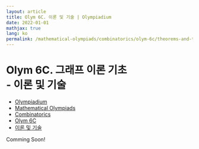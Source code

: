 ```yaml
---
layout: article
title: Olym 6C. 이론 및 기술 | Olympiadium
date: 2022-01-01
mathjax: true
lang: ko
permalink: /mathematical-olympiads/combinatorics/olym-6c/theorems-and-techniques/
---
```

# Olym 6C. 그래프 이론 기초 <br> <ssup> - 이론 및 기술</ssup>

<ul class="breadcrumb">
	<li><a href="{{ site.baseurl }}/">Olympiadium</a></li> 
	<li><a href="{{ site.baseurl }}/mathematical-olympiads/">Mathematical Olympiads</a></li> 
	<li><a href="{{ site.baseurl }}/mathematical-olympiads/combinatorics/">Combinatorics</a></li> 
	<li><a href="{{ site.baseurl }}/mathematical-olympiads/combinatorics/olym-6c/">Olym 6C</a></li> 
	<li><a href="{{ site.baseurl }}/mathematical-olympiads/combinatorics/olym-6c/theorems-and-techniques/">이론 및 기술</a></li>
</ul>

Comming Soon!
